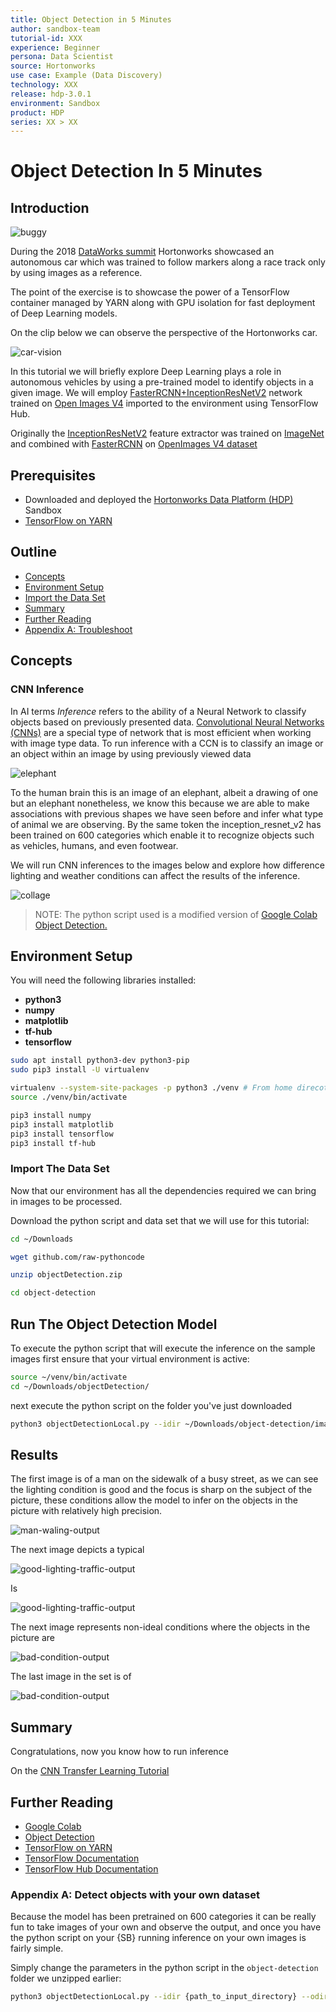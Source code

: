 ```yaml
---
title: Object Detection in 5 Minutes
author: sandbox-team
tutorial-id: XXX
experience: Beginner
persona: Data Scientist
source: Hortonworks
use case: Example (Data Discovery)
technology: XXX
release: hdp-3.0.1
environment: Sandbox
product: HDP
series: XX > XX
---
```


# Object Detection In 5 Minutes

## Introduction

![buggy](assets/buggy.jpg)

During the 2018 [DataWorks summit](Link) Hortonworks showcased an autonomous car which was trained to follow markers along a race track only by using images as a reference.

 The point of the exercise is to showcase the power of a TensorFlow container managed by YARN along with GPU isolation for fast deployment of Deep Learning models.

On the clip below we can observe the perspective of the Hortonworks car.

![car-vision](assets/car-vision.gif)

In this tutorial we will briefly explore Deep Learning plays a role in autonomous vehicles by using a pre-trained model to identify objects in a given image. We will employ [FasterRCNN+InceptionResNetV2](https://tfhub.dev/google/faster_rcnn/openimages_v4/inception_resnet_v2/1) network trained on [Open Images V4](https://storage.googleapis.com/openimages/web/index.html) imported to the environment using TensorFlow Hub.

Originally the [InceptionResNetV2](https://www.tensorflow.org/versions/r1.6/api_docs/python/tf/keras/applications/InceptionResNetV2) feature extractor was trained on [ImageNet](http://www.image-net.org/) and combined with [FasterRCNN](https://arxiv.org/abs/1506.01497) on [OpenImages V4 dataset](https://storage.googleapis.com/openimages/web/index.html)

## Prerequisites

- Downloaded and deployed the [Hortonworks Data Platform (HDP)](https://hortonworks.com/downloads/#sandbox) Sandbox
- [TensorFlow on YARN](http://example.com/link/to/required/tutorial)

## Outline

- [Concepts](#concepts)
- [Environment Setup](#environment-setup)
- [Import the Data Set](#import-the-data-set)
- [Summary](#summary)
- [Further Reading](#further-reading)
- [Appendix A: Troubleshoot](#appendix-a-troubleshoot)

## Concepts

### CNN Inference

In AI terms _Inference_ refers to the ability of a Neural Network to classify objects based on previously presented data. [Convolutional Neural Networks (CNNs)](https://en.wikipedia.org/wiki/Convolutional_neural_network) are a special type of network that is most efficient when working with image type data. To run inference with a CCN is to classify an image or an object within an image by using previously viewed data

![elephant](assets/elephant.jpg)

To the human brain this is an image of an elephant, albeit a drawing of one but an elephant nonetheless, we know this because we are able to make associations with previous shapes we have seen before and infer what type of animal we are observing. By the same token the inception_resnet_v2 has been trained on 600 categories which enable it to recognize objects such as vehicles, humans, and even footwear.

We will run CNN inferences to the images below and explore how difference lighting and weather conditions can affect the results of the inference.

![collage](assets/collage.jpg)

> NOTE: The python script used is a modified version of [Google Colab Object Detection.](https://colab.research.google.com/github/tensorflow/hub/blob/master/examples/colab/object_detection.ipynb)

## Environment Setup

You will need the following libraries installed:

- **python3**
- **numpy**
- **matplotlib**
- **tf-hub**
- **tensorflow**

~~~bash
sudo apt install python3-dev python3-pip
sudo pip3 install -U virtualenv 
~~~

~~~bash
virtualenv --system-site-packages -p python3 ./venv # From home direcotry
source ./venv/bin/activate

pip3 install numpy
pip3 install matplotlib
pip3 install tensorflow
pip3 install tf-hub
~~~

### Import The Data Set

Now that our environment has all the dependencies required we can bring in images to be processed.

Download the python script and data set that we will use for this tutorial:

~~~bash
cd ~/Downloads

wget github.com/raw-pythoncode

unzip objectDetection.zip

cd object-detection
~~~

## Run The Object Detection Model

To execute the python script that will execute the inference on the sample images first ensure that your virtual environment is active:

~~~bash
source ~/venv/bin/activate
cd ~/Downloads/objectDetection/
~~~

next execute the python script on the folder you've just downloaded

~~~bash
python3 objectDetectionLocal.py --idir ~/Downloads/object-detection/images/ --odir ~/Downloads/object-detection/output/ --type jpg
~~~

## Results

The first image is of a man on the sidewalk of a busy street, as we can see the lighting condition is good and the focus is sharp on the subject of the picture, these conditions allow the model to infer on the objects in the picture with relatively high precision.

![man-waling-output](assets/man-waling-output.jpg)

The next image depicts a typical 

![good-lighting-traffic-output](assets/good-lighting-traffic-output.jpg)

Is

![good-lighting-traffic-output](assets/good-lighting-traffic2-output.jpg)

The next image represents non-ideal conditions where the objects in the picture are 

![bad-condition-output](assets/bad-condition-output.jpg)

The last image in the set is of 

![bad-condition-output](assets/bad-condition2-output.jpg)

## Summary

Congratulations, now you know how to run inference

On the [CNN Transfer Learning Tutorial](James-tutorial)

## Further Reading

- [Google Colab](https://example.com)
- [Object Detection](https://hortonworks.com)
- [TensorFlow on YARN](https://hortonworks.com/blog/distributed-tensorflow-assembly-hadoop-yarn/)
- [TensorFlow Documentation](https://www.tensorflow.org/api_docs/)
- [TensorFlow Hub Documentation](https://www.tensorflow.org/hub/api_docs/python/hub)

### Appendix A: Detect objects with your own dataset

Because the model has been pretrained on 600 categories it can be really fun to take images of your own and observe the output, and once you have the python script on your {SB} running inference on your own images is fairly simple.

Simply change the parameters in the python script in the `object-detection` folder we unzipped earlier:

~~~bash
python3 objectDetectionLocal.py --idir {path_to_input_directory} --odir {path_to_output_directory} --type {image_type (e.g. jpg, png, jpeg)}
~~~